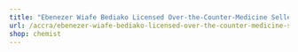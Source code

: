```yaml
---
title: "Ebenezer Wiafe Bediako Licensed Over-the-Counter-Medicine Seller"
url: /accra/ebenezer-wiafe-bediako-licensed-over-the-counter-medicine-seller/
shop: chemist
---
```

